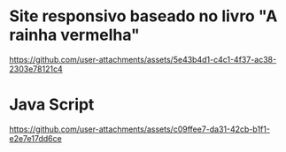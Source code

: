 # Site responsivo baseado no livro "A rainha vermelha"


https://github.com/user-attachments/assets/5e43b4d1-c4c1-4f37-ac38-2303e78121c4


# Java Script


https://github.com/user-attachments/assets/c09ffee7-da31-42cb-b1f1-e2e7e17dd6ce

